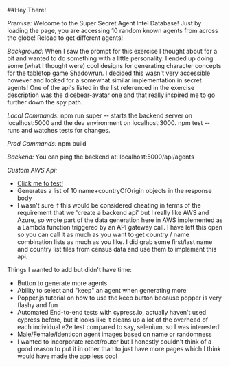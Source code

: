 ##Hey There!

*Premise:*
Welcome to the Super Secret Agent Intel Database!
Just by loading the page, you are accessing 10 random known agents from across the globe! Reload to get different agents!

*Background:*
When I saw the prompt for this exercise I thought about for a bit and wanted to do something with a little personality. I ended up doing some (what I thought were) cool designs for generating character concepts for the tabletop game Shadowrun. I decided this wasn't very accessible however and looked for a somewhat similar implementation in secret agents! One of the api's listed in the list referenced in the exercise description was the dicebear-avatar one and that really inspired me to go further down the spy path.

*Local Commands:*
npm run super -- starts the backend server on localhost:5000 and the dev environment on localhost:3000.
npm test -- runs and watches tests for changes.

*Prod Commands:*
npm build

*Backend:*
You can ping the backend at: localhost:5000/api/agents

*Custom AWS Api:*
  * [Click me to test!](https://r4pekivpz0.execute-api.us-east-2.amazonaws.com/default/retreiveAgentOriginAndName)
  * Generates a list of 10 name+countryOfOrigin objects in the response body
  * I wasn't sure if this would be considered cheating in terms of the requirement that we 'create a backend api' but I really like AWS and Azure, so wrote part of the data generation here in AWS implemented as a Lambda function triggered by an API gateway call. I have left this open so you can call it as much as you want to get country / name combination lists as much as you like. I did grab some first/last name and country list files from census data and use them to implement this api.

Things I wanted to add but didn't have time:
  * Button to generate more agents
  * Ability to select and "keep" an agent when generating more
  * Popper.js tutorial on how to use the keep button because popper is very flashy and fun
  * Automated End-to-end tests with cypress.io, actually haven't used cypress before, but it looks like it cleans up a lot of the overhead of each individual e2e test compared to say, selenium, so I was interested!
  * Male/Female/Identicon agent images based on name or randomness
  * I wanted to incorporate react/router but I honestly couldn't think of a good reason to put it in other than to just have more pages which I think would have made the app less cool